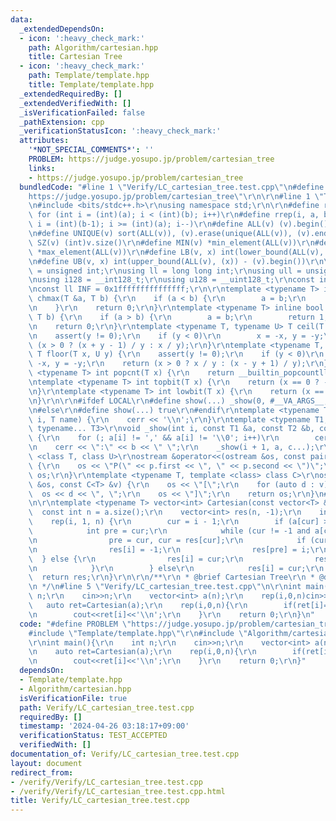 ```yaml
---
data:
  _extendedDependsOn:
  - icon: ':heavy_check_mark:'
    path: Algorithm/cartesian.hpp
    title: Cartesian Tree
  - icon: ':heavy_check_mark:'
    path: Template/template.hpp
    title: Template/template.hpp
  _extendedRequiredBy: []
  _extendedVerifiedWith: []
  _isVerificationFailed: false
  _pathExtension: cpp
  _verificationStatusIcon: ':heavy_check_mark:'
  attributes:
    '*NOT_SPECIAL_COMMENTS*': ''
    PROBLEM: https://judge.yosupo.jp/problem/cartesian_tree
    links:
    - https://judge.yosupo.jp/problem/cartesian_tree
  bundledCode: "#line 1 \"Verify/LC_cartesian_tree.test.cpp\"\n#define PROBLEM \"\
    https://judge.yosupo.jp/problem/cartesian_tree\"\r\n\r\n#line 1 \"Template/template.hpp\"\
    \n#include <bits/stdc++.h>\r\nusing namespace std;\r\n\r\n#define rep(i, a, b)\
    \ for (int i = (int)(a); i < (int)(b); i++)\r\n#define rrep(i, a, b) for (int\
    \ i = (int)(b-1); i >= (int)(a); i--)\r\n#define ALL(v) (v).begin(), (v).end()\r\
    \n#define UNIQUE(v) sort(ALL(v)), (v).erase(unique(ALL(v)), (v).end())\r\n#define\
    \ SZ(v) (int)v.size()\r\n#define MIN(v) *min_element(ALL(v))\r\n#define MAX(v)\
    \ *max_element(ALL(v))\r\n#define LB(v, x) int(lower_bound(ALL(v), (x)) - (v).begin())\r\
    \n#define UB(v, x) int(upper_bound(ALL(v), (x)) - (v).begin())\r\n\r\nusing uint\
    \ = unsigned int;\r\nusing ll = long long int;\r\nusing ull = unsigned long long;\r\
    \nusing i128 = __int128_t;\r\nusing u128 = __uint128_t;\r\nconst int inf = 0x3fffffff;\r\
    \nconst ll INF = 0x1fffffffffffffff;\r\n\r\ntemplate <typename T> inline bool\
    \ chmax(T &a, T b) {\r\n    if (a < b) {\r\n        a = b;\r\n        return 1;\r\
    \n    }\r\n    return 0;\r\n}\r\ntemplate <typename T> inline bool chmin(T &a,\
    \ T b) {\r\n    if (a > b) {\r\n        a = b;\r\n        return 1;\r\n    }\r\
    \n    return 0;\r\n}\r\ntemplate <typename T, typename U> T ceil(T x, U y) {\r\
    \n    assert(y != 0);\r\n    if (y < 0)\r\n        x = -x, y = -y;\r\n    return\
    \ (x > 0 ? (x + y - 1) / y : x / y);\r\n}\r\ntemplate <typename T, typename U>\
    \ T floor(T x, U y) {\r\n    assert(y != 0);\r\n    if (y < 0)\r\n        x =\
    \ -x, y = -y;\r\n    return (x > 0 ? x / y : (x - y + 1) / y);\r\n}\r\ntemplate\
    \ <typename T> int popcnt(T x) {\r\n    return __builtin_popcountll(x);\r\n}\r\
    \ntemplate <typename T> int topbit(T x) {\r\n    return (x == 0 ? -1 : 63 - __builtin_clzll(x));\r\
    \n}\r\ntemplate <typename T> int lowbit(T x) {\r\n    return (x == 0 ? -1 : __builtin_ctzll(x));\r\
    \n}\r\n\r\n#ifdef LOCAL\r\n#define show(...) _show(0, #__VA_ARGS__, __VA_ARGS__)\r\
    \n#else\r\n#define show(...) true\r\n#endif\r\ntemplate <typename T> void _show(int\
    \ i, T name) {\r\n    cerr << '\\n';\r\n}\r\ntemplate <typename T1, typename T2,\
    \ typename... T3>\r\nvoid _show(int i, const T1 &a, const T2 &b, const T3 &...c)\
    \ {\r\n    for (; a[i] != ',' && a[i] != '\\0'; i++)\r\n        cerr << a[i];\r\
    \n    cerr << \":\" << b << \" \";\r\n    _show(i + 1, a, c...);\r\n}\r\ntemplate\
    \ <class T, class U>\r\nostream &operator<<(ostream &os, const pair<T, U> &p)\
    \ {\r\n    os << \"P(\" << p.first << \", \" << p.second << \")\";\r\n    return\
    \ os;\r\n}\r\ntemplate <typename T, template <class> class C>\r\nostream &operator<<(ostream\
    \ &os, const C<T> &v) {\r\n    os << \"[\";\r\n    for (auto d : v)\r\n      \
    \  os << d << \", \";\r\n    os << \"]\";\r\n    return os;\r\n}\n#line 2 \"Algorithm/cartesian.hpp\"\
    \n\r\ntemplate <typename T> vector<int> Cartesian(const vector<T> &a) {\r\n  \
    \  const int n = a.size();\r\n    vector<int> res(n, -1);\r\n    int cur;\r\n\
    \    rep(i, 1, n) {\r\n        cur = i - 1;\r\n        if (a[cur] > a[i]) {\r\n\
    \            int pre = cur;\r\n            while (cur != -1 and a[cur] > a[i])\r\
    \n                pre = cur, cur = res[cur];\r\n            if (cur == -1) {\r\
    \n                res[i] = -1;\r\n                res[pre] = i;\r\n          \
    \  } else {\r\n                res[i] = cur;\r\n                res[pre] = i;\r\
    \n            }\r\n        } else\r\n            res[i] = cur;\r\n    }\r\n  \
    \  return res;\r\n}\r\n\r\n/**\r\n * @brief Cartesian Tree\r\n * @docs docs/cartesian.md\r\
    \n */\n#line 5 \"Verify/LC_cartesian_tree.test.cpp\"\n\r\nint main(){\r\n    int\
    \ n;\r\n    cin>>n;\r\n    vector<int> a(n);\r\n    rep(i,0,n)cin>>a[i];\r\n \
    \   auto ret=Cartesian(a);\r\n    rep(i,0,n){\r\n        if(ret[i]==-1)ret[i]=i;\r\
    \n        cout<<ret[i]<<'\\n';\r\n    }\r\n    return 0;\r\n}\n"
  code: "#define PROBLEM \"https://judge.yosupo.jp/problem/cartesian_tree\"\r\n\r\n\
    #include \"Template/template.hpp\"\r\n#include \"Algorithm/cartesian.hpp\"\r\n\
    \r\nint main(){\r\n    int n;\r\n    cin>>n;\r\n    vector<int> a(n);\r\n    rep(i,0,n)cin>>a[i];\r\
    \n    auto ret=Cartesian(a);\r\n    rep(i,0,n){\r\n        if(ret[i]==-1)ret[i]=i;\r\
    \n        cout<<ret[i]<<'\\n';\r\n    }\r\n    return 0;\r\n}"
  dependsOn:
  - Template/template.hpp
  - Algorithm/cartesian.hpp
  isVerificationFile: true
  path: Verify/LC_cartesian_tree.test.cpp
  requiredBy: []
  timestamp: '2024-04-26 03:18:17+09:00'
  verificationStatus: TEST_ACCEPTED
  verifiedWith: []
documentation_of: Verify/LC_cartesian_tree.test.cpp
layout: document
redirect_from:
- /verify/Verify/LC_cartesian_tree.test.cpp
- /verify/Verify/LC_cartesian_tree.test.cpp.html
title: Verify/LC_cartesian_tree.test.cpp
---
```

